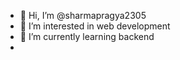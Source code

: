 - 👋 Hi, I’m @sharmapragya2305
- 👀 I’m interested in web development
- 🌱 I’m currently learning backend
-

<!---
sharmapragya2305/sharmapragya2305 is a ✨ special ✨ repository because its `README.md` (this file) appears on your GitHub profile.
You can click the Preview link to take a look at your changes.
--->
